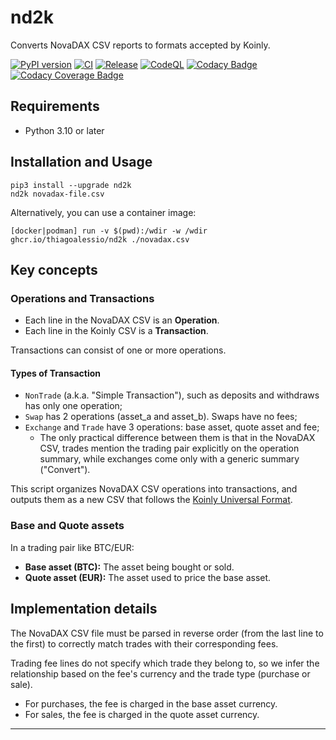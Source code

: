 # nd2k

Converts NovaDAX CSV reports to formats accepted by Koinly.

[![PyPI version][pypi_badge]][pypi_project_url]
[![CI][ci_badge]][ci_project_url]
[![Release][release_badge]][release_project_url]
[![CodeQL][codeql_badge]][codeql_project_url]
[![Codacy Badge][codacy_badge]][codacy_project_url]
[![Codacy Coverage Badge][codacy_coverage_badge]][codacy_project_url]

## Requirements

* Python 3.10 or later

## Installation and Usage

	pip3 install --upgrade nd2k
	nd2k novadax-file.csv

Alternatively, you can use a container image:

	[docker|podman] run -v $(pwd):/wdir -w /wdir ghcr.io/thiagoalessio/nd2k ./novadax.csv

## Key concepts

### Operations and Transactions

* Each line in the NovaDAX CSV is an **Operation**.
* Each line in the Koinly CSV is a **Transaction**.

Transactions can consist of one or more operations.

#### Types of Transaction

* `NonTrade` (a.k.a. "Simple Transaction"), such as deposits and withdraws has
  only one operation;
* `Swap` has 2 operations (asset_a and asset_b). Swaps have no fees;
* `Exchange` and `Trade` have 3 operations: base asset, quote asset and fee;
  * The only practical difference between them is that in the NovaDAX CSV,
    trades mention the trading pair explicitly on the operation summary,
    while exchanges come only with a generic summary ("Convert").

This script organizes NovaDAX CSV operations into transactions, and outputs
them as a new CSV that follows the [Koinly Universal Format][].

### Base and Quote assets

In a trading pair like BTC/EUR:

* **Base asset (BTC):** The asset being bought or sold.
* **Quote asset (EUR):** The asset used to price the base asset.

## Implementation details

The NovaDAX CSV file must be parsed in reverse order (from the last line to the first)
to correctly match trades with their corresponding fees.

Trading fee lines do not specify which trade they belong to, so we infer the relationship
based on the fee's currency and the trade type (purchase or sale).

* For purchases, the fee is charged in the base asset currency.
* For sales, the fee is charged in the quote asset currency.

---
[pypi_badge]: https://badge.fury.io/py/nd2k.svg?icon=si%3Apython
[pypi_project_url]: https://pypi.org/project/nd2k/
[ci_badge]: https://github.com/thiagoalessio/nd2k/actions/workflows/ci.yml/badge.svg?event=push&branch=main
[ci_project_url]: https://github.com/thiagoalessio/nd2k/actions/workflows/ci.yml
[release_badge]: https://github.com/thiagoalessio/nd2k/actions/workflows/release.yml/badge.svg
[release_project_url]: https://github.com/thiagoalessio/nd2k/actions/workflows/release.yml
[codeql_badge]: https://github.com/thiagoalessio/nd2k/actions/workflows/github-code-scanning/codeql/badge.svg
[codeql_project_url]: https://github.com/thiagoalessio/nd2k/actions/workflows/github-code-scanning/codeql
[codacy_badge]: https://app.codacy.com/project/badge/Grade/e26d4581b014425fba78028573b15f98
[codacy_coverage_badge]: https://app.codacy.com/project/badge/Coverage/e26d4581b014425fba78028573b15f98
[codacy_project_url]: https://app.codacy.com/gh/thiagoalessio/nd2k/dashboard
[Koinly Universal Format]: https://support.koinly.io/en/articles/9489976-how-to-create-a-custom-csv-file-with-your-data#3-universal-format
